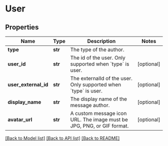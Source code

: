 # User

## Properties
Name | Type | Description | Notes
------------ | ------------- | ------------- | -------------
**type** | **str** | The type of the author. | 
**user_id** | **str** | The id of the user. Only supported when &#x60;type&#x60; is user. | [optional] 
**user_external_id** | **str** | The externalId of the user. Only supported when &#x60;type&#x60; is user. | [optional] 
**display_name** | **str** | The display name of the message author. | [optional] 
**avatar_url** | **str** | A custom message icon URL. The image must be JPG, PNG, or GIF format. | [optional] 

[[Back to Model list]](../README.md#documentation-for-models) [[Back to API list]](../README.md#documentation-for-api-endpoints) [[Back to README]](../README.md)


